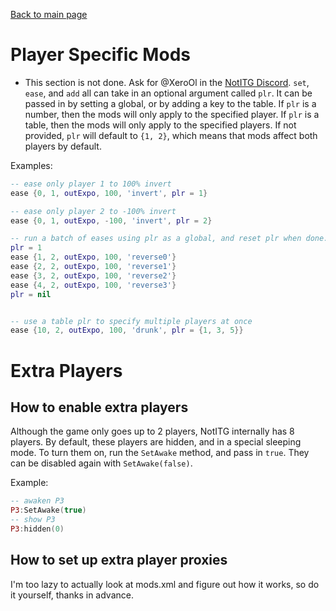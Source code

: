 [Back to main page](..)
# Player Specific Mods
* This section is not done. Ask for @XeroOl in the [NotITG Discord](https://uksrt.heysora.net/discord).
`set`, `ease`, and `add` all can take in an optional argument called `plr`.
It can be passed in by setting a global, or by adding a key to the table. If `plr` is a number, then the mods will only apply to the specified player. If `plr` is a table, then the mods will only apply to the specified players. If not provided, `plr` will default to `{1, 2}`, which means that mods affect both players by default.

Examples:
```lua
-- ease only player 1 to 100% invert
ease {0, 1, outExpo, 100, 'invert', plr = 1}

-- ease only player 2 to -100% invert
ease {0, 1, outExpo, -100, 'invert', plr = 2}

-- run a batch of eases using plr as a global, and reset plr when done.
plr = 1
ease {1, 2, outExpo, 100, 'reverse0'}
ease {2, 2, outExpo, 100, 'reverse1'}
ease {3, 2, outExpo, 100, 'reverse2'}
ease {4, 2, outExpo, 100, 'reverse3'}
plr = nil


-- use a table plr to specify multiple players at once
ease {10, 2, outExpo, 100, 'drunk', plr = {1, 3, 5}}
```

# Extra Players
## How to enable extra players
Although the game only goes up to 2 players, NotITG internally has 8 players. By default, these players are hidden, and in a special sleeping mode. To turn them on, run the `SetAwake` method, and pass in `true`. They can be disabled again with `SetAwake(false)`.

Example:
```lua
-- awaken P3
P3:SetAwake(true)
-- show P3
P3:hidden(0)
```

## How to set up extra player proxies
I'm too lazy to actually look at mods.xml and figure out how it works, so do it yourself, thanks in advance.
